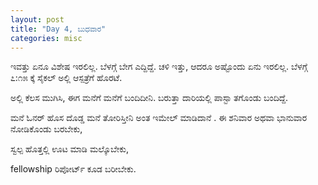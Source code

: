 ```yaml
---
layout: post
title: "Day 4, ಬುಧವಾರ"
categories: misc
---
```


ಇವತ್ತು ಏನೂ ವಿಶೇಷ  ಇರಲಿಲ್ಲ.  ಬೆಳಗ್ಗೆ ಬೇಗ ಎದ್ದಿದ್ದೆ. ಚಳಿ ಇತ್ತು, ಆದರೂ ಅಷ್ಟೊಂದು ಏನು ಇರಲಿಲ್ಲ.  ಬೆಳಗ್ಗೆ ೭:೧೫ ಕ್ಕೆ ಸೈಕಲ್ ಅಲ್ಲಿ ಆಸ್ಪತ್ರೆಗೆ ಹೊರಟೆ.

ಅಲ್ಲಿ ಕೆಲಸ ಮುಗಿಸಿ, ಈಗ ಮನೆಗೆ ಮನೆಗೆ ಬಂದಿದೀನಿ. ಬರುತ್ತಾ ದಾರಿಯಲ್ಲಿ ಪಾಸ್ಟಾ ತಗೊಂಡು ಬಂದಿದ್ದೆ.

ಮನೆ ಓನರ್ ಹೊಸ ದೊಡ್ಡ ಮನೆ ತೋರಿಸ್ತೀನಿ ಅಂತ ಇಮೇಲ್ ಮಾಡಿದಾನೆ . ಈ ಶನಿವಾರ ಅಥವಾ ಭಾನುವಾರ ನೋಡಿಕೊಂಡು ಬರಬೇಕು,

ಸ್ವಲ್ಪ ಹೊತ್ತಲ್ಲಿ ಊಟ ಮಾಡಿ ಮಲ್ಕೊಬೇಕು,

fellowship  ರಿಪೋರ್ಟ್ ಕೂಡ ಬರೀಬೇಕು. 
